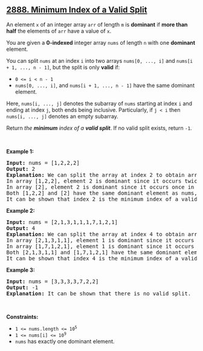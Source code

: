<h2><a href="https://leetcode.com/problems/minimum-index-of-a-valid-split">2888. Minimum Index of a Valid Split</a></h2><p>An element <code>x</code> of an integer array <code>arr</code> of length <code>m</code> is <strong>dominant</strong> if <strong>more than half</strong> the elements of <code>arr</code> have a value of <code>x</code>.</p>

<p>You are given a <strong>0-indexed</strong> integer array <code>nums</code> of length <code>n</code> with one <strong>dominant</strong> element.</p>

<p>You can split <code>nums</code> at an index <code>i</code> into two arrays <code>nums[0, ..., i]</code> and <code>nums[i + 1, ..., n - 1]</code>, but the split is only <strong>valid</strong> if:</p>

<ul>
	<li><code>0 &lt;= i &lt; n - 1</code></li>
	<li><code>nums[0, ..., i]</code>, and <code>nums[i + 1, ..., n - 1]</code> have the same dominant element.</li>
</ul>

<p>Here, <code>nums[i, ..., j]</code> denotes the subarray of <code>nums</code> starting at index <code>i</code> and ending at index <code>j</code>, both ends being inclusive. Particularly, if <code>j &lt; i</code> then <code>nums[i, ..., j]</code> denotes an empty subarray.</p>

<p>Return <em>the <strong>minimum</strong> index of a <strong>valid split</strong></em>. If no valid split exists, return <code>-1</code>.</p>

<p>&nbsp;</p>
<p><strong class="example">Example 1:</strong></p>

<pre>
<strong>Input:</strong> nums = [1,2,2,2]
<strong>Output:</strong> 2
<strong>Explanation:</strong> We can split the array at index 2 to obtain arrays [1,2,2] and [2]. 
In array [1,2,2], element 2 is dominant since it occurs twice in the array and 2 * 2 &gt; 3. 
In array [2], element 2 is dominant since it occurs once in the array and 1 * 2 &gt; 1.
Both [1,2,2] and [2] have the same dominant element as nums, so this is a valid split. 
It can be shown that index 2 is the minimum index of a valid split. </pre>

<p><strong class="example">Example 2:</strong></p>

<pre>
<strong>Input:</strong> nums = [2,1,3,1,1,1,7,1,2,1]
<strong>Output:</strong> 4
<strong>Explanation:</strong> We can split the array at index 4 to obtain arrays [2,1,3,1,1] and [1,7,1,2,1].
In array [2,1,3,1,1], element 1 is dominant since it occurs thrice in the array and 3 * 2 &gt; 5.
In array [1,7,1,2,1], element 1 is dominant since it occurs thrice in the array and 3 * 2 &gt; 5.
Both [2,1,3,1,1] and [1,7,1,2,1] have the same dominant element as nums, so this is a valid split.
It can be shown that index 4 is the minimum index of a valid split.</pre>

<p><strong class="example">Example 3:</strong></p>

<pre>
<strong>Input:</strong> nums = [3,3,3,3,7,2,2]
<strong>Output:</strong> -1
<strong>Explanation:</strong> It can be shown that there is no valid split.
</pre>

<p>&nbsp;</p>
<p><strong>Constraints:</strong></p>

<ul>
	<li><code>1 &lt;= nums.length &lt;= 10<sup>5</sup></code></li>
	<li><code>1 &lt;= nums[i] &lt;= 10<sup>9</sup></code></li>
	<li><code>nums</code> has exactly one dominant element.</li>
</ul>
